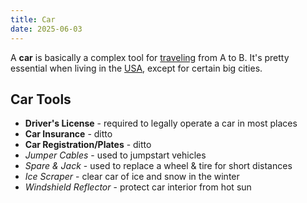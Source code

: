 ```yaml
---
title: Car
date: 2025-06-03
---
```

A **car** is basically a complex tool for [traveling](/moving) from A to B. It's pretty essential when living in the [USA](/united-states), except for certain big cities.

## Car Tools
- **Driver's License** - required to legally operate a car in most places
- **Car Insurance** - ditto
- **Car Registration/Plates** - ditto
- *Jumper Cables* - used to jumpstart vehicles
- *Spare & Jack* - used to replace a wheel & tire for short distances
- *Ice Scraper* - clear car of ice and snow in the winter
- *Windshield Reflector* - protect car interior from hot sun